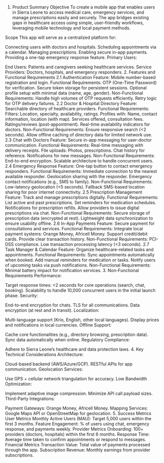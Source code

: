 1. Product Summary
Objective
To create a mobile app that enables users in Sierra Leone to access medical care, emergency services, and manage prescriptions easily and securely. The app bridges existing gaps in healthcare access using simple, user-friendly workflows, leveraging mobile technology and local payment methods.

Scope
This app will serve as a centralized platform for:

Connecting users with doctors and hospitals.
Scheduling appointments via a calendar.
Managing prescriptions.
Enabling secure in-app payments.
Providing a one-tap emergency response feature.
Primary Users:

End Users: Patients and caregivers seeking healthcare services.
Service Providers: Doctors, hospitals, and emergency responders.
2. Features and Functional Requirements
2.1 Authentication
Feature: Mobile number-based registration and login.
Functional Requirements:
OTP (One-Time Password) for verification.
Secure token storage for persistent sessions.
Optional profile setup with minimal data (name, age, gender).
Non-Functional Requirements:
Handle high volumes of OTP requests efficiently.
Retry logic for OTP delivery failures.
2.2 Doctor & Hospital Directory
Feature: Searchable directory of healthcare providers.
Functional Requirements:
Filters: Location, specialty, availability, ratings.
Profiles with:
Name, contact information, location (with map).
Services offered, consultation fees.
Ratings/reviews (post-appointment).
Real-time availability indicators for doctors.
Non-Functional Requirements:
Ensure responsive search (<2 seconds).
Allow offline caching of directory data for limited network use.
2.3 Chat with Doctors
Feature: Secure in-app messaging for user-doctor communication.
Functional Requirements:
Real-time messaging with delivery receipts.
File uploads: Photos, prescriptions.
Chat history for reference.
Notifications for new messages.
Non-Functional Requirements:
End-to-end encryption.
Scalable architecture to handle concurrent users.
2.4 Emergency Response
Feature: One-tap button to contact emergency responders.
Functional Requirements:
Immediate connection to the nearest available responder.
Geolocation sharing with the responder.
Emergency contact notifications (e.g., SMS to family).
Non-Functional Requirements:
Low-latency geolocation (<5 seconds).
Fallback SMS-based location sharing for poor internet connectivity.
2.5 Prescription Management
Feature: Track and manage prescriptions digitally.
Functional Requirements:
List active and past prescriptions.
Set reminders for medication schedules.
Notifications for prescription refills.
Allow providers to issue digital prescriptions via chat.
Non-Functional Requirements:
Secure storage of prescription data (encrypted at rest).
Lightweight data synchronization to ensure usability offline.
2.6 In-App Payments
Feature: Secure payment for consultations and services.
Functional Requirements:
Integrate local payment systems: Orange Money, Africell Money.
Support credit/debit cards.
Provide clear transaction history.
Non-Functional Requirements:
PCI-DSS compliance.
Low transaction processing latency (<3 seconds).
2.7 Task Manager & Calendar
Feature: Organize healthcare-related tasks and appointments.
Functional Requirements:
Sync appointments automatically when booked.
Add manual reminders for medication or tasks.
Notify users of upcoming tasks via push notifications.
Non-Functional Requirements:
Minimal battery impact for notification services.
3. Non-Functional Requirements
Performance:

Target response times: <2 seconds for core operations (search, chat, booking).
Scalability to handle 10,000 concurrent users in the initial launch phase.
Security:

End-to-end encryption for chats.
TLS for all communications.
Data encryption (at rest and in transit).
Localization:

Multi-language support (Krio, English, other local languages).
Display prices and notifications in local currencies.
Offline Support:

Cache core functionalities (e.g., directory browsing, prescription data).
Sync data automatically when online.
Regulatory Compliance:

Adhere to Sierra Leone’s healthcare and data protection laws.
4. Key Technical Considerations
Architecture:

Cloud-based backend (AWS/Azure/GCP).
RESTful APIs for app communication.
Geolocation Services:

Use GPS + cellular network triangulation for accuracy.
Low Bandwidth Optimization:

Implement adaptive image compression.
Minimize API call payload sizes.
Third-Party Integrations:

Payment Gateways: Orange Money, Africell Money.
Mapping Services: Google Maps API or OpenStreetMap for geolocation.
5. Success Metrics
User Metrics
Monthly Active Users (MAU): Target 5,000 users within the first 3 months.
Feature Engagement: % of users using chat, emergency response, and payments weekly.
Provider Metrics
Onboarding: 100+ providers (doctors, hospitals) within the first 6 months.
Response Time: Average time taken to confirm appointments or respond to messages.
Financial Metrics
Transaction Value: Total value of payments processed through the app.
Subscription Revenue: Monthly earnings from provider subscriptions.
